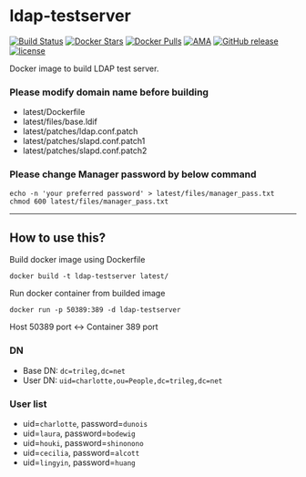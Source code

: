 # ldap-testserver
[![Build Status](https://travis-ci.org/trileg/ldap-testserver.svg?branch=master)](https://travis-ci.org/trileg/ldap-testserver)
[![Docker Stars](https://img.shields.io/docker/stars/trileg/ldap-testserver.svg?maxAge=3600)](https://hub.docker.com/r/trileg/ldap-testserver/)
[![Docker Pulls](https://img.shields.io/docker/pulls/trileg/ldap-testserver.svg?maxAge=3600)](https://hub.docker.com/r/trileg/ldap-testserver/)
[![AMA](https://img.shields.io/badge/ask%20me-anything-0e7fc0.svg)](https://github.com/trileg/ama)
[![GitHub release](https://img.shields.io/github/release/trileg/ldap-testserver.svg?maxAge=86400)](https://github.com/trileg/ldap-testserver/releases/latest)
[![license](https://img.shields.io/github/license/trileg/ldap-testserver.svg?maxAge=2592000)](LICENSE)

Docker image to build LDAP test server.

### Please modify domain name before building
- latest/Dockerfile
- latest/files/base.ldif
- latest/patches/ldap.conf.patch
- latest/patches/slapd.conf.patch1
- latest/patches/slapd.conf.patch2

### Please change Manager password by below command
```
echo -n 'your preferred password' > latest/files/manager_pass.txt
chmod 600 latest/files/manager_pass.txt
```

-----

## How to use this?
Build docker image using Dockerfile
```
docker build -t ldap-testserver latest/
```

Run docker container from builded image
```
docker run -p 50389:389 -d ldap-testserver
```
Host 50389 port <-> Container 389 port

### DN
- Base DN: `dc=trileg,dc=net`
- User DN: `uid=charlotte,ou=People,dc=trileg,dc=net`

### User list
- uid=`charlotte`, password=`dunois`
- uid=`laura`, password=`bodewig`
- uid=`houki`, password=`shinonono`
- uid=`cecilia`, password=`alcott`
- uid=`lingyin`, password=`huang`
